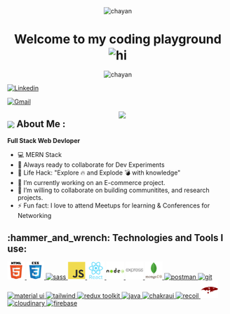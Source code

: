 <div align="center"> 
  <img src="https://c4.wallpaperflare.com/wallpaper/435/542/549/javascript-google-node-js-html-microsoft-visual-studio-hd-wallpaper-preview.jpg" alt="chayan" width="500" /> 
</div>

<h1 align="center">Welcome to my coding playground   <img src="https://user-images.githubusercontent.com/74038190/215283039-83bf4f37-3fe5-4d25-a42a-249d1a7e9e4f.gif" alt="hi" align="center" width="80"/> </h1>

<div align="center"> 
  <img src="https://komarev.com/ghpvc/?username=chayanrastogi&label=Visitors&color=B125EA&style=for-the-badge" alt="chayan" /> 
</div>

[![Linkedin](https://img.shields.io/badge/Linkedin-chayanrastogi-brightgreen?logo=linkedin&style=social)](https://www.linkedin.com/in/chayanrastogi88/)

[![Gmail](https://img.shields.io/badge/Gmail-cp.chayanrastogi@gmail.com-brightgreen?logo=gmail&style=social)](mailto:cp.chayanrastogi@gmail.com)

<img align='right' src="https://user-images.githubusercontent.com/74038190/213910845-af37a709-8995-40d6-be59-724526e3c3d7.gif" width="250">

## <img align="center" src="https://media.giphy.com/media/WUlplcMpOCEmTGBtBW/giphy.gif" width="40"> **About Me :** 

**Full Stack Web Devloper**
- 💻 MERN Stack
- 🚀 Always ready to collaborate for Dev Experiments
- 🎯 Life Hack: "Explore 🔥 and Explode 💣 with knowledge"
- 🔭 I’m currently working on an E-commerce project.
- 👯 I’m willing to collaborate on building communitites, and research projects.
- ⚡ Fun fact: I love to attend Meetups for learning & Conferences for Networking
  
<h2 align="left">:hammer_and_wrench: Technologies and Tools I use:</h2>
<p align="left">
    <a href="https://www.w3.org/html/" target="_blank"> <img src="https://raw.githubusercontent.com/devicons/devicon/master/icons/html5/html5-original-wordmark.svg" alt="html5" width="40" height="40"/> </a>
    <a href="https://www.w3schools.com/css/" target="_blank"> <img src="https://raw.githubusercontent.com/devicons/devicon/master/icons/css3/css3-original-wordmark.svg" alt="css3" width="40" height="40"/> </a>
<a href="https://getbootstrap.com/" target="_blank"> <img src="https://getbootstrap.com/docs/5.3/assets/brand/bootstrap-logo-shadow.png" alt="sass" width="40" height="40"/> </a>
    <a href="https://developer.mozilla.org/en-US/docs/Web/JavaScript" target="_blank"> <img src="https://raw.githubusercontent.com/devicons/devicon/master/icons/javascript/javascript-original.svg" alt="javascript" width="40" height="40"/> </a>
<a href="https://reactjs.org/" target="_blank"> <img src="https://raw.githubusercontent.com/devicons/devicon/master/icons/react/react-original-wordmark.svg" alt="react" width="40" height="40"/> </a>
      <a href="https://nodejs.org" target="_blank"> <img src="https://raw.githubusercontent.com/devicons/devicon/master/icons/nodejs/nodejs-original-wordmark.svg" alt="nodejs" width="40" height="40"/> </a>
    <a href="https://expressjs.com" target="_blank"> <img src="https://raw.githubusercontent.com/devicons/devicon/master/icons/express/express-original-wordmark.svg" alt="express" width="40" height="40"/> </a>
    <a href="https://www.mongodb.com/" target="_blank"> <img src="https://raw.githubusercontent.com/devicons/devicon/master/icons/mongodb/mongodb-original-wordmark.svg" alt="mongodb" width="40" height="40"/> </a>
<a href="https://www.postman.com/" target="_blank"> <img src="https://www.vectorlogo.zone/logos/getpostman/getpostman-icon.svg" alt="postman" width="40" height="40"/> </a>
<a href="https://git-scm.com/" target="_blank"> <img src="https://www.vectorlogo.zone/logos/git-scm/git-scm-icon.svg" alt="git" width="40" height="40"/> </a>
<a href="https://mui.com/material-ui/" target="_blank"> <img src="https://mui.com/static/logo.png" alt="material ui" width="40" height="40"/> </a>
 <a href="https://tailwindcss.com/" target="_blank"> <img src="https://d3mxt5v3yxgcsr.cloudfront.net/courses/7443/course_7443_image.jpg" alt="tailwind" width="40" height="40"/> </a>
   <a href="https://redux-toolkit.js.org/" target="_blank"> <img src="https://redux-toolkit.js.org/img/redux_white.svg" alt="redux toolkit" width="40" height="40"/> </a>
  <a href="https://www.java.com/en/" target="_blank"> <img src="https://banner2.cleanpng.com/20181122/krs/kisspng-java-programming-language-selenium-computer-softwa-july-2-16-halab-4-dev-5bf78387a7bb41.028192901542947719687.jpg" alt="java" width="40" height="40"/> </a>
   <a href="https://chakra-ui.com/" target="_blank"> <img src="https://camo.githubusercontent.com/d5795bb8676d3cde9e4d19120a5697b379b2ea95bda265701509f44bd2e35663/68747470733a2f2f7777772e68617070796c69666563726561746f72732e636f6d2f77702f77702d636f6e74656e742f75706c6f6164732f323032322f30362f6368616b72612d75695f7469746c65322d343030783430302e706e67" alt="chakraui" width="40" height="40"/> </a>
    <a href="https://recoiljs.org/" target="_blank"> <img src="https://pbs.twimg.com/profile_images/1377116487933030410/kyyHFjc2_400x400.jpg" alt="recoil" width="40" height="40"/> </a>
     <a href="https://mongoosejs.com/" target="_blank"> <img src="https://raw.githubusercontent.com/github/explore/80688e429a7d4ef2fca1e82350fe8e3517d3494d/topics/mongoose/mongoose.png" alt="mongoose" width="40" height="40"/> </a>
      <a href="https://cloudinary.com/" target="_blank"> <img src="https://banner2.cleanpng.com/20180426/yce/kisspng-cloudinary-computer-software-software-as-a-service-5ae2211173ebf6.3513513815247690414748.jpg" alt="cloudinary" width="40" height="40"/> </a>  
 <a href="https://firebase.google.com/" target="_blank"> <img src="https://www.vectorlogo.zone/logos/firebase/firebase-icon.svg" alt="firebase" width="40" height="40"/> </a>
</p>
